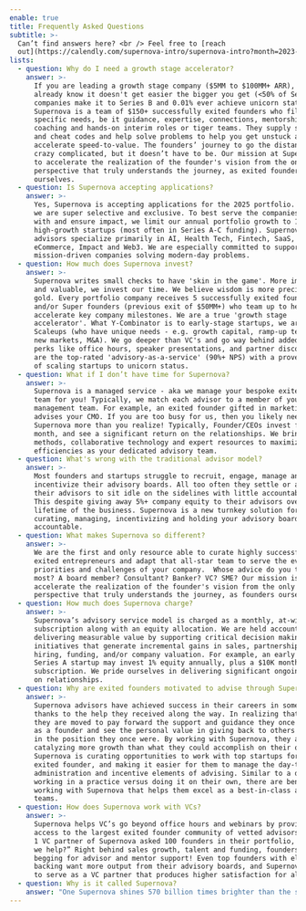 ```yaml
---
enable: true
title: Frequently Asked Questions
subtitle: >-
  Can’t find answers here? <br /> Feel free to [reach
  out](https://calendly.com/supernova-intro/supernova-intro?month=2023-05).
lists:
  - question: Why do I need a growth stage accelerator?
    answer: >-
      If you are leading a growth stage company ($5MM to $100MM+ ARR), then you
      already know it doesn't get easier the bigger you get (<50% of Series A
      companies make it to Series B and 0.01% ever achieve unicorn status).
      Supernova is a team of $150+ successfully exited founders who fill
      specific needs, be it guidance, expertise, connections, mentorship,
      coaching and hands-on interim roles or tiger teams. They supply shortcuts,
      and cheat codes and help solve problems to help you get unstuck and
      accelerate speed-to-value. The founders’ journey to go the distance can be
      crazy complicated, but it doesn’t have to be. Our mission at Supernova is
      to accelerate the realization of the founder's vision from the only
      perspective that truly understands the journey, as exited founders
      ourselves. 
  - question: Is Supernova accepting applications?
    answer: >-
      Yes, Supernova is accepting applications for the 2025 portfolio. However,
      we are super selective and exclusive. To best serve the companies we work
      with and ensure impact, we limit our annual portfolio growth to 12
      high-growth startups (most often in Series A-C funding). Supernova
      advisors specialize primarily in AI, Health Tech, Fintech, SaaS,
      eCommerce, Impact and Web3. We are especially committed to supporting
      mission-driven companies solving modern-day problems.
  - question: How much does Supernova invest?
    answer: >-
      Supernova writes small checks to have 'skin in the game'. More importantly
      and valuable, we invest our time. We believe wisdom is more precious than
      gold. Every portfolio company receives 5 successfully exited founders
      and/or Super founders (previous exit of $50MM+) who team up to help
      accelerate key company milestones. We are a true 'growth stage
      accelerator'. What Y-Combinator is to early-stage startups, we are to
      Scaleups (who have unique needs - e.g. growth capital, ramp-up teams, win
      new markets, M&A). We go deeper than VC's and go way behind added-value
      perks like office hours, speaker presentations, and partner discounts. We
      are the top-rated 'advisory-as-a-service' (90%+ NPS) with a proven record
      of scaling startups to unicorn status. 
  - question: What if I don’t have time for Supernova?
    answer: >-
      Supernova is a managed service - aka we manage your bespoke exited founder
      team for you! Typically, we match each advisor to a member of your C-level
      management team. For example, an exited founder gifted in marketing
      advises your CMO. If you are too busy for us, then you likely need
      Supernova more than you realize! Typically, Founder/CEOs invest five a
      month, and see a significant return on the relationships. We bring proven
      methods, collaborative technology and expert resources to maximize shared
      efficiencies as your dedicated advisory team.
  - question: What's wrong with the traditional advisor model?
    answer: >-
      Most founders and startups struggle to recruit, engage, manage and
      incentivize their advisory boards. All too often they settle or allow
      their advisors to sit idle on the sidelines with little accountability.
      This despite giving away 5%+ company equity to their advisors over the
      lifetime of the business. Supernova is a new turnkey solution for
      curating, managing, incentivizing and holding your advisory board
      accountable.
  - question: What makes Supernova so different?
    answer: >-
      We are the first and only resource able to curate highly successfully
      exited entrepreneurs and adapt that all-star team to serve the evolving
      priorities and challenges of your company.  Whose advice do you trust
      most? A board member? Consultant? Banker? VC? SME? Our mission is to
      accelerate the realization of the founder's vision from the only
      perspective that truly understands the journey, as founders ourselves. 
  - question: How much does Supernova charge?
    answer: >-
      Supernova’s advisory service model is charged as a monthly, at-will
      subscription along with an equity allocation. We are held accountable to
      delivering measurable value by supporting critical decision making and
      initiatives that generate incremental gains in sales, partnerships,
      hiring, funding, and/or company valuation. For example, an early stage,
      Series A startup may invest 1% equity annually, plus a $10K monthly
      subscription. We pride ourselves in delivering significant ongoing return
      on relationships. 
  - question: Why are exited founders motivated to advise through Supernova?
    answer: >-
      Supernova advisors have achieved success in their careers in some part
      thanks to the help they received along the way. In realizing that success,
      they are moved to pay forward the support and guidance they once received
      as a founder and see the personal value in giving back to others that are
      in the position they once were. By working with Supernova, they are
      catalyzing more growth than what they could accomplish on their own.
      Supernova is curating opportunities to work with top startups for the
      exited founder, and making it easier for them to manage the day-to-day
      administration and incentive elements of advising. Similar to a doctor
      working in a practice versus doing it on their own, there are benefits to
      working with Supernova that helps them excel as a best-in-class advisory
      teams.
  - question: How does Supernova work with VCs?
    answer: >-
      Supernova helps VC’s go beyond office hours and webinars by providing
      access to the largest exited founder community of vetted advisors. A Tier
      1 VC partner of Supernova asked 100 founders in their portfolio, “How can
      we help?” Right behind sales growth, talent and funding, founders are
      begging for advisor and mentor support! Even top founders with elite VC
      backing want more output from their advisory boards, and Supernova is able
      to serve as a VC partner that produces higher satisfaction for all.
  - question: Why is it called Supernova?
    answer: "One Supernova shines 570 billion times brighter than the sun. One sun sustains all life on planet earth. We believe it’s time for solo stars (founders) to combine their life force energy and shine brighter together. By serving as spokes on one founder flywheel, we move energy more powerfully and efficiently through startups and their ecosystems. We exist to unify our superpowers as quantum creators and play as one all-star team for venture humanity.\U0001F31F"
---
```


